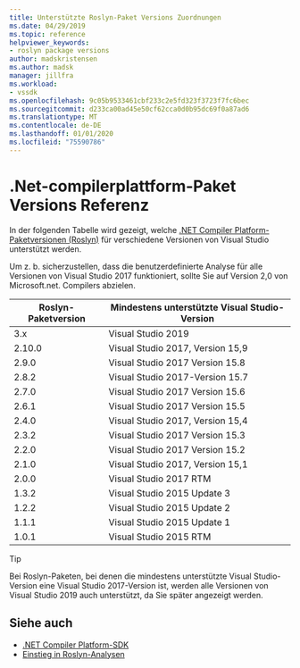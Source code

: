 ```yaml
---
title: Unterstützte Roslyn-Paket Versions Zuordnungen
ms.date: 04/29/2019
ms.topic: reference
helpviewer_keywords:
- roslyn package versions
author: madskristensen
ms.author: madsk
manager: jillfra
ms.workload:
- vssdk
ms.openlocfilehash: 9c05b9533461cbf233c2e5fd323f3723f7fc6bec
ms.sourcegitcommit: d233ca00ad45e50cf62cca0d0b95dc69f0a87ad6
ms.translationtype: MT
ms.contentlocale: de-DE
ms.lasthandoff: 01/01/2020
ms.locfileid: "75590786"
---
```

# <a name="net-compiler-platform-package-version-reference"></a>.Net-compilerplattform-Paket Versions Referenz

In der folgenden Tabelle wird gezeigt, welche [.NET Compiler Platform-Paketversionen (Roslyn)](https://www.nuget.org/packages/Microsoft.Net.Compilers/) für verschiedene Versionen von Visual Studio unterstützt werden.

Um z. b. sicherzustellen, dass die benutzerdefinierte Analyse für alle Versionen von Visual Studio 2017 funktioniert, sollte Sie auf Version 2,0 von Microsoft.net. Compilers abzielen.

| Roslyn-Paketversion | Mindestens unterstützte Visual Studio-Version |
| - | - |
| 3.x | Visual Studio 2019 |
| 2.10.0 | Visual Studio 2017, Version 15,9 |
| 2.9.0 | Visual Studio 2017 Version 15.8 |
| 2.8.2 | Visual Studio 2017-Version 15.7 |
| 2.7.0 | Visual Studio 2017 Version 15.6 |
| 2.6.1 | Visual Studio 2017 Version 15.5 |
| 2.4.0 | Visual Studio 2017, Version 15,4 |
| 2.3.2 | Visual Studio 2017 Version 15.3 |
| 2.2.0 | Visual Studio 2017 Version 15.2 |
| 2.1.0 | Visual Studio 2017, Version 15,1 |
| 2.0.0 | Visual Studio 2017 RTM |
| 1.3.2 | Visual Studio 2015 Update 3 |
| 1.2.2 | Visual Studio 2015 Update 2 |
| 1.1.1 | Visual Studio 2015 Update 1 |
| 1.0.1 | Visual Studio 2015 RTM |

> [!TIP]
> Bei Roslyn-Paketen, bei denen die mindestens unterstützte Visual Studio-Version eine Visual Studio 2017-Version ist, werden alle Versionen von Visual Studio 2019 auch unterstützt, da Sie später angezeigt werden.

## <a name="see-also"></a>Siehe auch

- [.NET Compiler Platform-SDK](/dotnet/csharp/roslyn-sdk/)
- [Einstieg in Roslyn-Analysen](getting-started-with-roslyn-analyzers.md)

